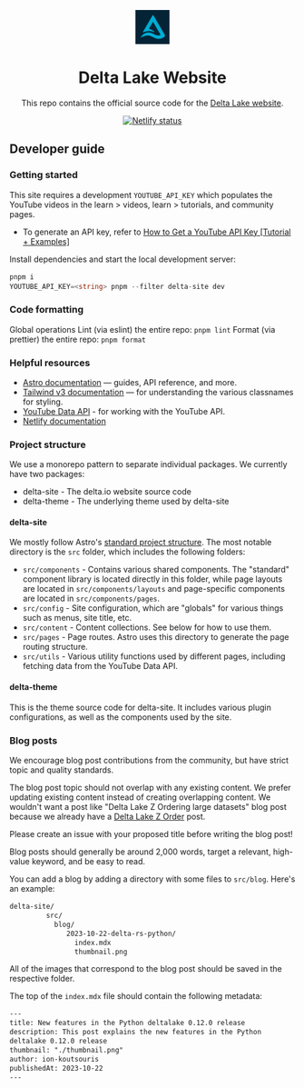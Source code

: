 <p align="center">
  <a href="https://delta.io">
    <img alt="Delta Lake" src="packages/delta-site/public/images/icon.png" width="60" />
  </a>
</p>
<h1 align="center">Delta Lake Website</h1>

<p align="center">This repo contains the official source code for the <a href="https://delta.io">Delta Lake website</a>.</p>

<p align="center">
  <a href="https://app.netlify.com/sites/delta-io-beta/deploys">
    <img src="https://api.netlify.com/api/v1/badges/5fdc1202-ea78-42d3-b86d-e232c77e1b88/deploy-status" alt="Netlify status">
  </a>
</p>

## Developer guide

### Getting started

This site requires a development `YOUTUBE_API_KEY` which populates the YouTube videos in the learn > videos, learn > tutorials, and community pages.

- To generate an API key, refer to [How to Get a YouTube API Key [Tutorial + Examples]](https://blog.hubspot.com/website/how-to-get-youtube-api-key)

Install dependencies and start the local development server:

```ts
pnpm i
YOUTUBE_API_KEY=<string> pnpm --filter delta-site dev
```

### Code formatting

Global operations
Lint (via eslint) the entire repo: `pnpm lint`
Format (via prettier) the entire repo: `pnpm format`

### Helpful resources

- [Astro documentation](https://docs.astro.build/en/getting-started/) — guides, API reference, and more.
- [Tailwind v3 documentation](https://v3.tailwindcss.com/docs/) — for understanding the various classnames for styling.
- [YouTube Data API](https://developers.google.com/youtube/v3/docs) - for working with the YouTube API. 
- [Netlify documentation](https://docs.netlify.com/)

### Project structure

We use a monorepo pattern to separate individual packages. We currently have two packages:

- delta-site - The delta.io website source code
- delta-theme - The underlying theme used by delta-site

#### delta-site

We mostly follow Astro's [standard project structure](https://docs.astro.build/en/basics/project-structure/). The most notable directory is the `src` folder, which includes the following folders:

- `src/components` - Contains various shared components. The "standard" component library is located directly in this folder, while page layouts are located in `src/components/layouts` and page-specific components are located in `src/components/pages`.
- `src/config` - Site configuration, which are "globals" for various things such as menus, site title, etc.
- `src/content` - Content collections. See below for how to use them.
- `src/pages` - Page routes. Astro uses this directory to generate the page routing structure.
- `src/utils` - Various utility functions used by different pages, including fetching data from the YouTube Data API.

#### delta-theme

This is the theme source code for delta-site. It includes various plugin configurations, as well as the components used by the site.

### Blog posts

We encourage blog post contributions from the community, but have strict topic and quality standards.

The blog post topic should not overlap with any existing content. We prefer updating existing content instead of creating overlapping content. We wouldn't want a post like "Delta Lake Z Ordering large datasets" blog post because we already have a [Delta Lake Z Order](https://delta.io/blog/2023-06-03-delta-lake-z-order/) post.

Please create an issue with your proposed title before writing the blog post!

Blog posts should generally be around 2,000 words, target a relevant, high-value keyword, and be easy to read.

You can add a blog by adding a directory with some files to `src/blog`. Here's an example:

```
delta-site/
         src/
           blog/
              2023-10-22-delta-rs-python/
                index.mdx
                thumbnail.png
```

All of the images that correspond to the blog post should be saved in the respective folder.

The top of the `index.mdx` file should contain the following metadata:

```
---
title: New features in the Python deltalake 0.12.0 release
description: This post explains the new features in the Python deltalake 0.12.0 release
thumbnail: "./thumbnail.png"
author: ion-koutsouris
publishedAt: 2023-10-22
---
```
